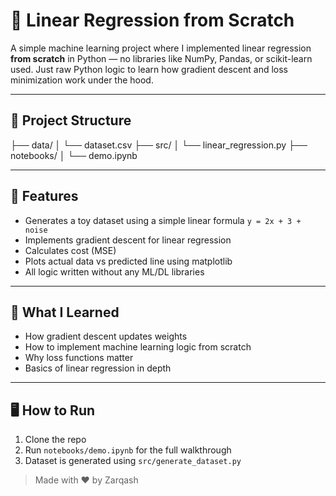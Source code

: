 # 🔧 Linear Regression from Scratch

A simple machine learning project where I implemented linear regression **from scratch** in Python — no libraries like NumPy, Pandas, or scikit-learn used. Just raw Python logic to learn how gradient descent and loss minimization work under the hood.

---

## 📁 Project Structure

├── data/
│ └── dataset.csv
├── src/
│ └── linear_regression.py
├── notebooks/
│ └── demo.ipynb


---

## 🚀 Features

- Generates a toy dataset using a simple linear formula `y = 2x + 3 + noise`
- Implements gradient descent for linear regression
- Calculates cost (MSE)
- Plots actual data vs predicted line using matplotlib
- All logic written without any ML/DL libraries

---

## 🧠 What I Learned

- How gradient descent updates weights
- How to implement machine learning logic from scratch
- Why loss functions matter
- Basics of linear regression in depth

---

## 🖥️ How to Run

1. Clone the repo
2. Run `notebooks/demo.ipynb` for the full walkthrough
3. Dataset is generated using `src/generate_dataset.py`


> Made with ❤️ by Zarqash
